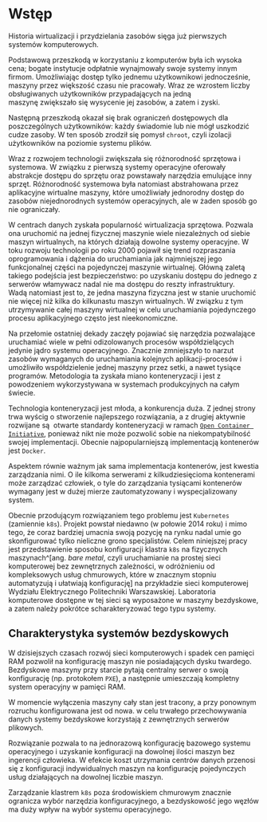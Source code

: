 # Wstęp

Historia wirtualizacji i przydzielania zasobów sięga już pierwszych systemów
komputerowych.

Podstawową przeszkodą w korzystaniu z komputerów była ich wysoka
cena; bogate instytucje odpłatnie wynajmowały swoje systemy innym firmom.
Umożliwiając dostęp tylko jednemu użytkownikowi jednocześnie, maszyny przez
większość czasu nie pracowały. Wraz ze wzrostem liczby obsługiwanych
użytkowników przypadających na jedną maszynę zwiększało się wysycenie jej zasobów,
a zatem i zyski.

Następną przeszkodą okazał się brak ograniczeń dostępowych dla poszczególnych
użytkowników: każdy świadomie lub nie mógł uszkodzić cudze zasoby.
W ten sposób zrodził się pomysł `chroot`, czyli izolacji użytkowników na
poziomie systemu plików.

Wraz z rozwojem technologii zwiększała się różnorodność sprzętowa
i systemowa. W związku z pierwszą systemy operacyjne oferowały
abstrakcje dostępu do sprzętu oraz powstawały narzędzia emulujące inny sprzęt.
Różnorodność systemowa była natomiast abstrahowana przez aplikacyjne wirtualne
maszyny, które umożliwiały jednorodny dostęp do zasobów niejednorodnych
systemów operacyjnych, ale w żaden sposób go nie ograniczały.

W centrach danych zyskała popularność wirtualizacja sprzętowa. Pozwala ona
uruchomić na jednej fizycznej maszynie wiele niezależnych od
siebie maszyn wirtualnych, na których działają dowolne systemy
operacyjne. W toku rozwoju technologii po roku 2000 pojawił się trend
rozpraszania oprogramowania i dążenia do uruchamiania jak najmniejszej jego 
funkcjonalnej części na pojedynczej maszynie wirtualnej.
Główną zaletą takiego podejścia jest bezpieczeństwo: po uzyskaniu
dostępu do jednego z serwerów włamywacz nadal nie ma dostępu do reszty
infrastruktury.
Wadą natomiast jest to, że jedna maszyna fizyczna jest w stanie uruchomić nie
więcej niż kilka do kilkunastu maszyn wirtualnych.
W związku z tym utrzymywanie całej maszyny wirtualnej w celu uruchamiania
pojedynczego procesu aplikacyjnego często jest nieekonomiczne.

Na przełomie ostatniej dekady zaczęły pojawiać się narzędzia pozwalające
uruchamiać wiele w pełni odizolowanych procesów współdzielących jedynie jądro
systemu operacyjnego.
Znacznie zmniejszyło to narzut zasobów wymaganych do uruchamiania kolejnych
aplikacji-procesów i umożliwiło współdzielenie jednej maszyny przez setki,
a nawet tysiące programów.
Metodologia ta zyskała miano konteneryzacji i jest z powodzeniem wykorzystywana
w systemach produkcyjnych na całym świecie.

Technologia konteneryzacji jest młoda, a konkurencja duża. Z jednej strony trwa
wyścig o stworzenie najlepszego rozwiązania, a z drugiej aktywnie rozwijane są 
otwarte standardy konteneryzacji w ramach [`Open Container Initiative`](https://www.opencontainers.org/about),
ponieważ nikt nie może pozwolić sobie na niekompatybilność swojej implementacji.
Obecnie najpopularniejszą implementacją kontenerów jest `Docker`.

Aspektem równie ważnym jak sama implementacja kontenerów, jest kwestia zarządzania nimi.
O ile kilkoma serwerami z kilkudziesięcioma kontenerami może zarządzać człowiek,
o tyle do zarządzania tysiącami kontenerów wymagany jest w dużej mierze
zautomatyzowany i wyspecjalizowany system.

Obecnie przodującym rozwiązaniem tego problemu jest `Kubernetes` (zamiennie
`k8s`). Projekt powstał niedawno (w połowie 2014 roku) i mimo tego, że coraz
bardziej umacnia swoją pozycję na rynku nadal umie go skonfigurować tylko
nieliczne grono specjalistów. Celem niniejszej pracy jest przedstawienie
sposobu konfiguracji klastra `k8s` na fizycznych maszynach^[ang. _bare metal_,
czyli uruchamianie na prostej sieci komputerowej bez zewnętrznych zależności,
w odróżnieniu od kompleksowych usług chmurowych, które w znacznym stopniu
automatyzują i ułatwiają konfigurację]
na przykładzie sieci komputerowej Wydziału Elektrycznego Politechniki Warszawskiej.
Laboratoria komputerowe dostępne w tej sieci są wyposażone w maszyny bezdyskowe,
a zatem należy pokrótce scharakteryzować tego typu systemy.


## Charakterystyka systemów bezdyskowych

W dzisiejszych czasach rozwój sieci komputerowych i spadek cen pamięci RAM
pozwolił na konfigurację maszyn nie posiadających dysku twardego.
Bezdyskowe maszyny przy starcie pytają centralny serwer o swoją konfigurację
(np. protokołem `PXE`), a następnie umieszczają kompletny system operacyjny
w pamięci RAM.

W momencie wyłączenia maszyny cały stan jest tracony, a przy ponownym rozruchu
konfigurowana jest od nowa.
w celu trwałego przechowywania danych systemy bezdyskowe korzystają z
zewnętrznych serwerów plikowych.

Rozwiązanie pozwala to na jednorazową konfigurację bazowego systemu operacyjnego
i uzyskanie konfiguracji na dowolnej ilości maszyn bez ingerencji człowieka.
W efekcie koszt utrzymania centrów danych przenosi się z konfiguracji
indywidualnych maszyn na konfigurację pojedynczych usług działających na
dowolnej liczbie maszyn.

Zarządzanie klastrem `k8s` poza środowiskiem chmurowym znacznie ogranicza
wybór narzędzia konfiguracyjnego, a bezdyskowość jego węzłów ma duży wpływ
na wybór systemu operacyjnego.

